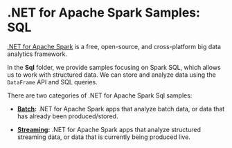 # .NET for Apache Spark Samples: SQL

[.NET for Apache Spark](https://dot.net/spark) is a free, open-source, and cross-platform big data analytics framework.

In the **Sql** folder, we provide samples focusing on Spark SQL, which allows us to work with structured data. We can store and analyze data using
the `DataFrame` API and SQL queries.

There are two categories of .NET for Apache Spark Sql samples:

* **[Batch](Batch):** .NET for Apache Spark apps that analyze batch data, or data that has already been produced/stored.

* **[Streaming](Streaming):** .NET for Apache Spark apps that analyze structured streaming data, or data that is currently being produced live.
